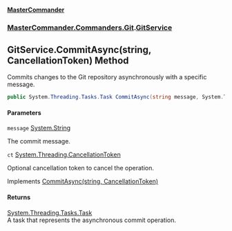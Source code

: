 #### [MasterCommander](MasterCommander.md 'MasterCommander')
### [MasterCommander.Commanders.Git](MasterCommander.Commanders.Git.md 'MasterCommander.Commanders.Git').[GitService](GitService.md 'MasterCommander.Commanders.Git.GitService')

## GitService.CommitAsync(string, CancellationToken) Method

Commits changes to the Git repository asynchronously with a specific message.

```csharp
public System.Threading.Tasks.Task CommitAsync(string message, System.Threading.CancellationToken ct=default(System.Threading.CancellationToken));
```
#### Parameters

<a name='MasterCommander.Commanders.Git.GitService.CommitAsync(string,System.Threading.CancellationToken).message'></a>

`message` [System.String](https://docs.microsoft.com/en-us/dotnet/api/System.String 'System.String')

The commit message.

<a name='MasterCommander.Commanders.Git.GitService.CommitAsync(string,System.Threading.CancellationToken).ct'></a>

`ct` [System.Threading.CancellationToken](https://docs.microsoft.com/en-us/dotnet/api/System.Threading.CancellationToken 'System.Threading.CancellationToken')

Optional cancellation token to cancel the operation.

Implements [CommitAsync(string, CancellationToken)](IGitService.CommitAsync(string,CancellationToken).md 'MasterCommander.Commanders.Git.IGitService.CommitAsync(string, System.Threading.CancellationToken)')

#### Returns
[System.Threading.Tasks.Task](https://docs.microsoft.com/en-us/dotnet/api/System.Threading.Tasks.Task 'System.Threading.Tasks.Task')  
A task that represents the asynchronous commit operation.